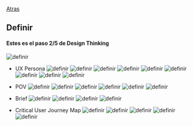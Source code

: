 [Atras](./01-ux.md)

## Definir
#### Estes es el paso 2/5 de Design Thinking
![definir](./img/Captura%20de%20pantalla%20(456).png)

- UX Persona
![definir](./img/Captura%20de%20pantalla%20(457).png)
![definir](./img/Captura%20de%20pantalla%20(458).png)
![definir](./img/Captura%20de%20pantalla%20(459).png)
![definir](./img/Captura%20de%20pantalla%20(460).png)
![definir](./img/Captura%20de%20pantalla%20(461).png)
![definir](./img/Captura%20de%20pantalla%20(462).png)
![definir](./img/Captura%20de%20pantalla%20(465).png)
![definir](./img/Captura%20de%20pantalla%20(466).png)
![definir](./img/Captura%20de%20pantalla%20(467).png)
- POV
![definir](./img/Captura%20de%20pantalla%20(471).png)
![definir](./img/Captura%20de%20pantalla%20(472).png)
![definir](./img/Captura%20de%20pantalla%20(473).png)
![definir](./img/Captura%20de%20pantalla%20(474).png)
![definir](./img/Captura%20de%20pantalla%20(475).png)
![definir](./img/Captura%20de%20pantalla%20(476).png)
- Brief
![definir](./img/Captura%20de%20pantalla%20(477).png)
![definir](./img/Captura%20de%20pantalla%20(478).png)
![definir](./img/Captura%20de%20pantalla%20(480).png)
![definir](./img/Captura%20de%20pantalla%20(481).png)

- Critical User Journey Map
![definir](./img/Captura%20de%20pantalla%20(483).png)
![definir](./img/Captura%20de%20pantalla%20(484).png)
![definir](./img/Captura%20de%20pantalla%20(485).png)
![definir](./img/Captura%20de%20pantalla%20(487).png)
![definir](./img/Captura%20de%20pantalla%20(486).png)